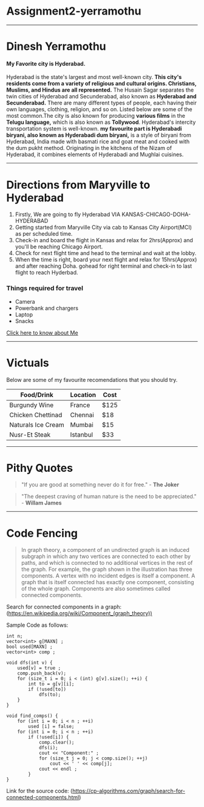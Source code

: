 # Assignment2-yerramothu

****

# Dinesh Yerramothu 
#### My Favorite city is Hyderabad.
Hyderabad is the state's largest and most well-known city. **This city's residents come from a variety of religious and cultural origins. Christians, Muslims, and Hindus are all represented.** The Husain Sagar separates the twin cities of Hyderabad and Secunderabad, also known as **Hyderabad and Secunderabad.** There are many different types of people, each having their own languages, clothing, religion, and so on. Listed below are some of the most common.The city is also known for producing **various films** in the **Telugu language,** which is also known as **Tollywood**. Hyderabad's intercity transportation system is well-known. **my favourite part is Hyderabadi biryani, also known as Hyderabadi dum biryani,** is a style of biryani from Hyderabad, India made with basmati rice and goat meat and cooked with the dum pukht method. Originating in the kitchens of the Nizam of Hyderabad, it combines elements of Hyderabadi and Mughlai cuisines.

******

# Directions from Maryville to Hyderabad
1. Firstly, We are going to fly Hyderabad VIA KANSAS-CHICAGO-DOHA-HYDERABAD 
2. Getting started from Maryville City via cab to Kansas City Airport(MCI) as per scheduled time.
3. Check-in and board the flight in Kansas and relax for 2hrs(Approx) and you'll be reaching Chicago Airport.
4. Check for next flight time and head to the terminal and wait at the lobby. 
5. When the time is right, board your next flight and relax for 15hrs(Approx) and after reaching Doha. gohead for right terminal and check-in to last flight to reach Hyderbad.

### Things required for travel
* Camera
* Powerbank and chargers
* Laptop
* Snacks


[Click here to know about Me](AboutMe.md)

*****

# Victuals
Below are some of my favourite recomendations that you should try.

| Food/Drink | Location | Cost
| -- | -- | -- |
| Burgundy Wine | France | $125  |
| Chicken Chettinad | Chennai  | $18 |
| Naturals Ice Cream | Mumbai | $15 |
| Nusr-Et Steak | Istanbul | $33 |

*****

# Pithy Quotes

> "If you are good at something never do it for free." - **The Joker** 

> "The deepest craving of human nature is the need to be appreciated." - **Willam James**

*****

# Code Fencing

> In graph theory, a component of an undirected graph is an induced subgraph in which any two vertices are connected to each other by paths, and which is connected to no additional vertices in the rest of the graph. For example, the graph shown in the illustration has three components. A vertex with no incident edges is itself a component. A graph that is itself connected has exactly one component, consisting of the whole graph. Components are also sometimes called connected components.

Search for connected components in a graph: (https://en.wikipedia.org/wiki/Component_(graph_theory))

Sample Code as follows:
```
int n;
vector<int> g[MAXN] ;
bool used[MAXN] ;
vector<int> comp ;

void dfs(int v) {
    used[v] = true ;
    comp.push_back(v);
    for (size_t i = 0; i < (int) g[v].size(); ++i) {
        int to = g[v][i];
        if (!used[to])
            dfs(to);
    }
}

void find_comps() {
    for (int i = 0; i < n ; ++i)
        used [i] = false;
    for (int i = 0; i < n ; ++i)
        if (!used[i]) {
            comp.clear();
            dfs(i);
            cout << "Component:" ;
            for (size_t j = 0; j < comp.size(); ++j)
                cout << ' ' << comp[j];
            cout << endl ;
        }
}
```
Link for the source code: (https://cp-algorithms.com/graph/search-for-connected-components.html)



